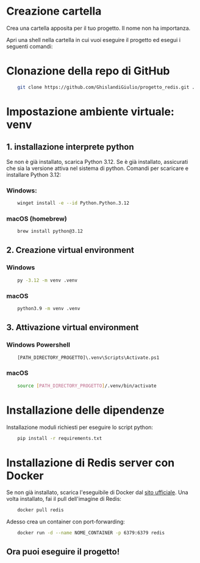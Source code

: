 
# Creazione cartella
Crea una cartella apposita per il tuo progetto. Il nome non ha importanza.

Apri una shell nella cartella in cui vuoi eseguire il progetto ed esegui i seguenti comandi:
# Clonazione della repo di GitHub
``` bash
    git clone https://github.com/GhislandiGiulio/progetto_redis.git .
``` 

# Impostazione ambiente virtuale: venv

## 1. installazione interprete python

Se non è già installato, scarica Python 3.12. Se è già installato, assicurati che sia la versione attiva nel sistema di python.
Comandi per scaricare e installare Python 3.12:
### Windows:
```bash
    winget install -e --id Python.Python.3.12
```

### macOS (homebrew)
```bash
    brew install python@3.12
```

## 2. Creazione virtual environment

### Windows
```bash
    py -3.12 -m venv .venv
``` 

### macOS
``` bash
    python3.9 -m venv .venv
``` 

## 3. Attivazione virtual environment
### Windows Powershell
``` bash
    [PATH_DIRECTORY_PROGETTO]\.venv\Scripts\Activate.ps1
``` 
### macOS
``` bash
    source [PATH_DIRECTORY_PROGETTO]/.venv/bin/activate
``` 

# Installazione delle dipendenze
Installazione moduli richiesti per eseguire lo script python:
``` bash
    pip install -r requirements.txt
```
# Installazione di Redis server con Docker
Se non già installato, scarica l'eseguibile di Docker dal [sito ufficiale](https://www.docker.com/products/docker-desktop/).
Una volta installato, fai il pull dell'imagine di Redis:
``` bash
    docker pull redis 
```
Adesso crea un container con port-forwarding:
``` bash
    docker run -d --name NOME_CONTAINER -p 6379:6379 redis 
```

## Ora puoi eseguire il progetto! 
